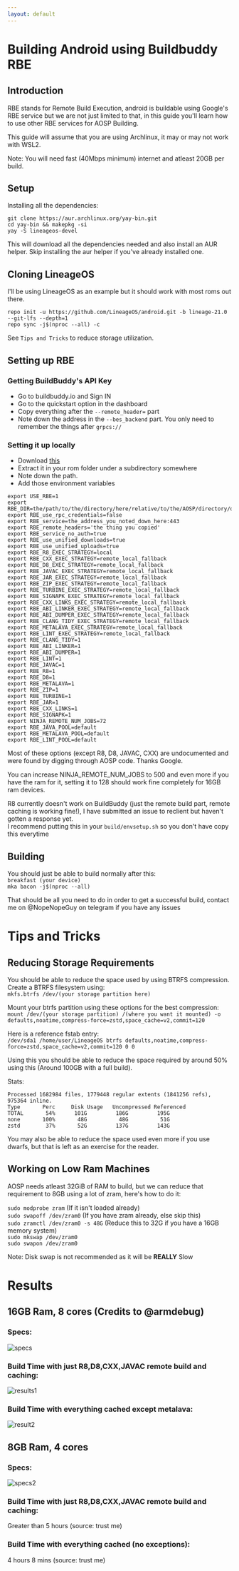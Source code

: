 ```yaml
---
layout: default
---
```

# Building Android using Buildbuddy RBE

## Introduction

RBE stands for Remote Build Execution, android is buildable using Google's RBE service but we are not just limited to that, in this guide you'll learn how to use other RBE services for AOSP Building.

This guide will assume that you are using Archlinux, it may or may not work with WSL2.

Note: You will need fast (40Mbps minimum) internet and atleast 20GB per build. 

## Setup

Installing all the dependencies:

`git clone https://aur.archlinux.org/yay-bin.git`\
`cd yay-bin && makepkg -si`\
`yay -S lineageos-devel`

This will download all the dependencies needed and also install an AUR helper. Skip installing the aur helper if you've already installed one.

## Cloning LineageOS

I'll be using LineageOS as an example but it should work with most roms out there.

`repo init -u https://github.com/LineageOS/android.git -b lineage-21.0 --git-lfs --depth=1`\
`repo sync -j$(nproc --all) -c`

See `Tips and Tricks` to reduce storage utilization.

## Setting up RBE

### Getting BuildBuddy's API Key

- Go to buildbuddy.io and Sign IN
- Go to the quickstart option in the dashboard
- Copy everything after the `--remote_header=` part
- Note down the address in the `--bes_backend` part. You only need to remember the things after `grpcs://`

### Setting it up locally

- Download [this](https://chrome-infra-packages.appspot.com/p/infra/rbe/client/linux-amd64/+re_client_version:98046de5023ee81b5a8a5ac0577b9e84cd27f386)
- Extract it in your rom folder under a subdirectory somewhere
- Note down the path.
- Add those environment variables

```
export USE_RBE=1
export RBE_DIR=the/path/to/the/directory/here/relative/to/the/AOSP/directory/or/absolute/path
export RBE_use_rpc_credentials=false
export RBE_service=the_address_you_noted_down_here:443
export RBE_remote_headers='the thing you copied'
export RBE_service_no_auth=true
export RBE_use_unified_downloads=true
export RBE_use_unified_uploads=true
export RBE_R8_EXEC_STRATEGY=local
export RBE_CXX_EXEC_STRATEGY=remote_local_fallback
export RBE_D8_EXEC_STRATEGY=remote_local_fallback
export RBE_JAVAC_EXEC_STRATEGY=remote_local_fallback
export RBE_JAR_EXEC_STRATEGY=remote_local_fallback
export RBE_ZIP_EXEC_STRATEGY=remote_local_fallback
export RBE_TURBINE_EXEC_STRATEGY=remote_local_fallback
export RBE_SIGNAPK_EXEC_STRATEGY=remote_local_fallback
export RBE_CXX_LINKS_EXEC_STRATEGY=remote_local_fallback
export RBE_ABI_LINKER_EXEC_STRATEGY=remote_local_fallback
export RBE_ABI_DUMPER_EXEC_STRATEGY=remote_local_fallback
export RBE_CLANG_TIDY_EXEC_STRATEGY=remote_local_fallback
export RBE_METALAVA_EXEC_STRATEGY=remote_local_fallback
export RBE_LINT_EXEC_STRATEGY=remote_local_fallback
export RBE_CLANG_TIDY=1
export RBE_ABI_LINKER=1
export RBE_ABI_DUMPER=1
export RBE_LINT=1
export RBE_JAVAC=1
export RBE_R8=1
export RBE_D8=1
export RBE_METALAVA=1
export RBE_ZIP=1
export RBE_TURBINE=1
export RBE_JAR=1
export RBE_CXX_LINKS=1
export RBE_SIGNAPK=1
export NINJA_REMOTE_NUM_JOBS=72
export RBE_JAVA_POOL=default
export RBE_METALAVA_POOL=default
export RBE_LINT_POOL=default
```

Most of these options (except R8, D8, JAVAC, CXX) are undocumented and were found by digging through AOSP code. Thanks Google.

You can increase NINJA_REMOTE_NUM_JOBS to 500 and even more if you have the ram for it, setting it to 128 should work fine completely for 16GB ram devices.

R8 currently doesn't work on BuildBuddy (just the remote build part, remote caching is working fine!), I have submitted an issue to reclient but haven't gotten a response yet.\
I recommend putting this in your `build/envsetup.sh` so you don't have copy this everytime

## Building

You should just be able to build normally after this:\
`breakfast (your device)`\
`mka bacon -j$(nproc --all)`

That should be all you need to do in order to get a successful build, contact me on @NopeNopeGuy on telegram if you have any issues


# Tips and Tricks

## Reducing Storage Requirements

You should be able to reduce the space used by using BTRFS compression. Create a BTRFS filesystem using:\
`mkfs.btrfs /dev/(your storage partition here)`

Mount your btrfs partition using these options for the best compression: \
`mount /dev/(your storage partition) /(where you want it mounted) -o defaults,noatime,compress-force=zstd,space_cache=v2,commit=120`

Here is a reference fstab entry:\
`/dev/sda1 /home/user/LineageOS btrfs defaults,noatime,compress-force=zstd,space_cache=v2,commit=120 0 0`

Using this you should be able to reduce the space required by around 50% using this (Around 100GB with a full build).

Stats:
```
Processed 1682984 files, 1779448 regular extents (1841256 refs), 975364 inline.
Type       Perc     Disk Usage   Uncompressed Referenced  
TOTAL       54%      101G         186G         195G       
none       100%       48G          48G          51G       
zstd        37%       52G         137G         143G       
```

You may also be able to reduce the space used even more if you use dwarfs, but that is left as an exercise for the reader.

## Working on Low Ram Machines

AOSP needs atleast 32GiB of RAM to build, but we can reduce that requirement to 8GB using a lot of zram, here's how to do it:

`sudo modprobe zram` (If it isn't loaded already)\
`sudo swapoff /dev/zram0` (If you have zram already, else skip this)\
`sudo zramctl /dev/zram0 -s 48G` (Reduce this to 32G if you have a 16GB memory system)\
`sudo mkswap /dev/zram0`\
`sudo swapon /dev/zram0`

Note: Disk swap is not recommended as it will be **REALLY** Slow

# Results

## 16GB Ram, 8 cores (Credits to @armdebug)

### Specs:
![specs](https://github.com/user-attachments/assets/4cb45f91-d131-4c9f-ac59-b43dda3b2629)

### Build Time with just R8,D8,CXX,JAVAC remote build and caching:
![results1](https://github.com/user-attachments/assets/b42aec9f-89c8-4f87-b7bc-3e372713eab8)

### Build Time with everything cached except metalava:
![result2](https://github.com/user-attachments/assets/4a65667b-876d-4d28-b3ba-f3611414bda8)

## 8GB Ram, 4 cores

### Specs:
![specs2](https://github.com/user-attachments/assets/413a8def-2fe5-4d49-991b-0422fdbce007)


### Build Time with just R8,D8,CXX,JAVAC remote build and caching:
Greater than 5 hours (source: trust me)

### Build Time with everything cached (no exceptions):
4 hours 8 mins (source: trust me)
